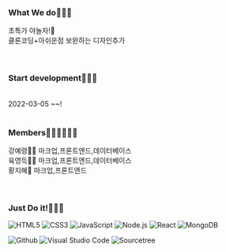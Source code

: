 ### What We do🎈🎈🎈

초특가 야놀자!🎇</br>
클론코딩+아쉬운점 보완하는 디자인추가</br></br></br>


### Start development📆📆📆
</br>
2022-03-05 ~~!
</br>
</br>

### Members🙍‍♀️🙍‍♂️🙍‍♀️

강예령🙆‍♀ 마크업,프론트엔드,데이터베이스</br>
육영득💁‍♂️ 마크업,프론트엔드,데이터베이스</br>
황지혜🙋‍ 마크업,프론트엔드</br>
</br></br>

### Just Do it!🧨🧨🧨
![HTML5](https://img.shields.io/badge/HTML5-E34F26.svg?&style=for-the-badge&logo=HTML5&logoColor=white)
![CSS3](https://img.shields.io/badge/CSS3-1572B6.svg?&style=for-the-badge&logo=CSS3&logoColor=white)
![JavaScript](https://img.shields.io/badge/JavaScript-f7df1e.svg?&style=for-the-badge&logo=Javascript&logoColor=black)
![Node.js](https://img.shields.io/badge/Node.js-339933.svg?&style=for-the-badge&logo=Node.js&logoColor=white)
![React](https://img.shields.io/badge/React-09D3AC.svg?&style=for-the-badge&logo=React&logoColor=white)
![MongoDB](https://img.shields.io/badge/MongoDB-47A248.svg?&style=for-the-badge&logo=MongoDB&logoColor=white)

![Github](https://img.shields.io/badge/Github-181717.svg?&style=for-the-badge&logo=Github&logoColor=white)
![Visual Studio Code](https://img.shields.io/badge/Visual%20Studio%20Code-007ACC.svg?&style=for-the-badge&logo=Visual%20Studio%20Code&logoColor=white)
![Sourcetree](https://img.shields.io/badge/Sourcetree-0052CC.svg?&style=for-the-badge&logo=Sourcetree&logoColor=white)
